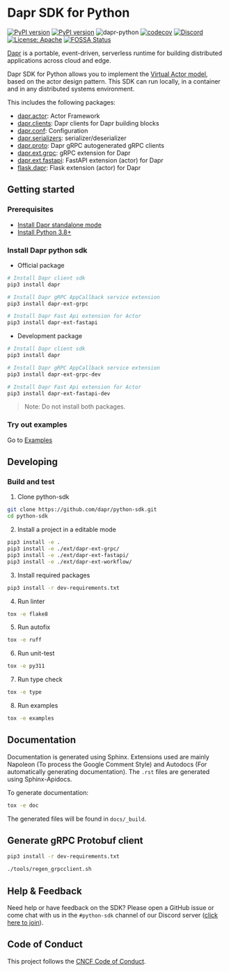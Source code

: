 # Dapr SDK for Python

[![PyPI version](https://badge.fury.io/py/dapr.svg)](https://badge.fury.io/py/dapr)
[![PyPI version](https://badge.fury.io/py/dapr.svg)](https://badge.fury.io/py/dapr)
![dapr-python](https://github.com/dapr/python-sdk/workflows/dapr-python/badge.svg?branch=master)
[![codecov](https://codecov.io/gh/dapr/python-sdk/branch/master/graph/badge.svg)](https://codecov.io/gh/dapr/python-sdk)
[![Discord](https://img.shields.io/discord/778680217417809931)](https://discord.com/channels/778680217417809931/778680217417809934)
[![License: Apache](https://img.shields.io/badge/License-Apache-yellow.svg)](http://www.apache.org/licenses/LICENSE-2.0)
[![FOSSA Status](https://app.fossa.com/api/projects/custom%2B162%2Fgithub.com%2Fdapr%2Fpython-sdk.svg?type=shield)](https://app.fossa.com/projects/custom%2B162%2Fgithub.com%2Fdapr%2Fpython-sdk?ref=badge_shield)

[Dapr](https://docs.dapr.io/concepts/overview/) is a portable, event-driven, serverless runtime for building distributed applications across cloud and edge.

Dapr SDK for Python allows you to implement the [Virtual Actor model](https://docs.dapr.io/developing-applications/building-blocks/actors/actors-overview/), based on the actor design pattern. This SDK can run locally, in a container and in any distributed systems environment.

This includes the following packages:

* [dapr.actor](./dapr/actor): Actor Framework
* [dapr.clients](./dapr/clients): Dapr clients for Dapr building blocks
* [dapr.conf](./dapr/conf): Configuration
* [dapr.serializers](./dapr/serializers): serializer/deserializer
* [dapr.proto](./dapr/proto): Dapr gRPC autogenerated gRPC clients
* [dapr.ext.grpc](./ext/dapr-ext-grpc): gRPC extension for Dapr
* [dapr.ext.fastapi](./ext/dapr-ext-fastapi): FastAPI extension (actor) for Dapr
* [flask.dapr](./ext/flask_dapr): Flask extension (actor) for Dapr

## Getting started

### Prerequisites

* [Install Dapr standalone mode](https://github.com/dapr/cli#install-dapr-on-your-local-machine-standalone)
* [Install Python 3.8+](https://www.python.org/downloads/)

### Install Dapr python sdk

* Official package

```sh
# Install Dapr client sdk
pip3 install dapr

# Install Dapr gRPC AppCallback service extension
pip3 install dapr-ext-grpc

# Install Dapr Fast Api extension for Actor
pip3 install dapr-ext-fastapi
```

* Development package

```sh
# Install Dapr client sdk
pip3 install dapr

# Install Dapr gRPC AppCallback service extension
pip3 install dapr-ext-grpc-dev

# Install Dapr Fast Api extension for Actor
pip3 install dapr-ext-fastapi-dev
```

> Note: Do not install both packages.

### Try out examples

Go to [Examples](./examples)

## Developing

### Build and test

1. Clone python-sdk

```bash
git clone https://github.com/dapr/python-sdk.git
cd python-sdk
```

2. Install a project in a editable mode

```bash
pip3 install -e .
pip3 install -e ./ext/dapr-ext-grpc/
pip3 install -e ./ext/dapr-ext-fastapi/
pip3 install -e ./ext/dapr-ext-workflow/
```

3. Install required packages

```bash
pip3 install -r dev-requirements.txt
```

4. Run linter

```bash
tox -e flake8
```

5. Run autofix

```bash
tox -e ruff
```

6. Run unit-test

```bash
tox -e py311
```

7. Run type check

```bash
tox -e type
```

8. Run examples

```bash
tox -e examples
```

## Documentation

Documentation is generated using Sphinx. Extensions used are mainly Napoleon (To process the Google Comment Style) and Autodocs (For automatically generating documentation). The `.rst` files are generated using Sphinx-Apidocs.

To generate documentation:

```bash
tox -e doc
```

The generated files will be found in `docs/_build`.

## Generate gRPC Protobuf client

```sh
pip3 install -r dev-requirements.txt

./tools/regen_grpcclient.sh
```

## Help & Feedback

Need help or have feedback on the SDK? Please open a GitHub issue or come chat with us in the `#python-sdk` channel of our Discord server ([click here to join](https://discord.gg/MySdVxrH)).

## Code of Conduct

This project follows the [CNCF Code of Conduct](https://github.com/cncf/foundation/blob/master/code-of-conduct.md).

